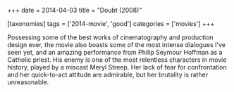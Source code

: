 +++
date = 2014-04-03
title = "Doubt (2008)"

[taxonomies]
tags = ['2014-movie', 'good']
categories = ['movies']
+++

Possessing some of the best works of cinematography and production
design ever, the movie also boasts some of the most intense dialogues
I\'ve seen yet, and an amazing performance from Philip Seymour Hoffman
as a Catholic priest. His enemy is one of the most relentless characters
in movie history, played by a miscast Meryl Streep. Her lack of fear for
confrontation and her quick-to-act attitude are admirable, but her
brutality is rather unreasonable.

